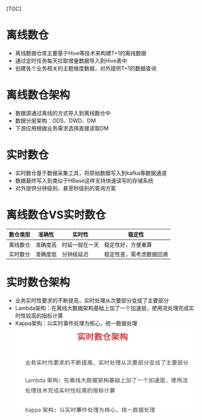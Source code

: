 [TOC]

# 离线数仓
+ 离线数据仓库主要基于Hive等技术来构建T+1的离线数据
+ 通过定时任务每天拉取增量数据导入到Hive表中
+ 创建各个业务相关的主题维度数据，对外提供T+1的数据查询

# 离线数仓架构
+ 数据源通过离线的方式导入到离线数仓中
+ 数据分层架构：ODS、DWD、DM
+ 下游应用根据业务需求选择直接读取DM

# 实时数仓
+ 实时数仓基于数据采集工具，将原始数据写入到kafka等数据通道
+ 数据最终写入到类似于HBase这样支持快速读写的存储系统
+ 对外提供分钟级别、甚至秒级别的查询方案

# 离线数仓VS实时数仓
| 数仓类型 |  准确性  |    实时性     |         稳定性         |
| ------- | ------- | ------------ | --------------------- |
| 离线数仓 | 准确度高 | 时延一般在一天 | 稳定性好，方便重算      |
| 实时数仓 | 准确度低 | 分钟级延迟     | 稳定性差，需考虑数据回溯 |

# 实时数仓架构
+ 业务实时性要求的不断提高，实时处理从次要部分变成了主要部分
+ Lambda架构：在离线大数据架构基础上加了一个加速层，使用流处理完成实时性较高的指标计算
+ Kappa架构：以实时事件处理为核心，统一数据处理
![](_v_images/20200826223641471_791477450.png)